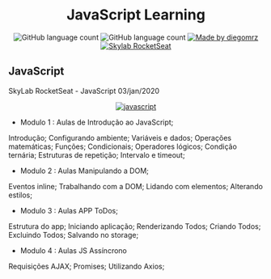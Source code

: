 <h1 align="center">
  JavaScript Learning
</h1>

<p align="center">
  <img alt="GitHub language count" src="https://img.shields.io/github/last-commit/diegomrz/javascriptLearning">
  
  <img alt="GitHub language count" src="https://img.shields.io/github/languages/count/diegomrz/javascriptLearning">

  <a href="https://www.linkedin.com/in/diegomrz/">
    <img alt="Made by diegomrz" src="https://img.shields.io/badge/linkedin-diegomrz-blue">
  </a>

  <a href="https://skylab.rocketseat.com.br/journey/starter">
    <img alt="Skylab RocketSeat" src="https://img.shields.io/badge/skylab-Rocketseat-blueviolet">
  </a>
  
</p>

## JavaScript
SkyLab RocketSeat - JavaScript 03/jan/2020
  <p align="center">
      <a href="https://skylab.rocketseat.com.br/journey/starter">
        <img alt="javascript" src="https://img.shields.io/badge/javascript-OK-brightgreen"> 
      </a>
  </p>

- Modulo 1 : Aulas de Introdução ao JavaScript; 
<p>Introdução; Configurando ambiente; Variáveis e dados; Operações matemáticas; Funções; Condicionais; Operadores lógicos; Condição ternária; Estruturas de repetição; Intervalo e timeout; </p>

- Modulo 2 : Aulas Manipulando a DOM; 
<p>Eventos inline; Trabalhando com a DOM; Lidando com elementos; Alterando estilos;</p>

- Modulo 3 : Aulas APP ToDos;
<p>Estrutura do app; Iniciando aplicação; Renderizando Todos; Criando Todos; Excluindo Todos; Salvando no storage;</p>

- Modulo 4 : Aulas JS Assíncrono
<p>Requisições AJAX; Promises; Utilizando Axios;</p>
